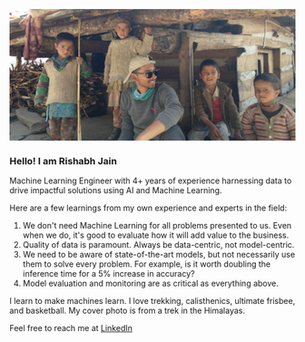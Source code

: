 ![GitHub Logo](/cover1.JPG)
### Hello! I am Rishabh Jain 

Machine Learning Engineer with 4+ years of experience harnessing data to drive impactful solutions using AI and Machine Learning.

Here are a few learnings from my own experience and experts in the field:
1. We don't need Machine Learning for all problems presented to us. Even when we do, it's good to evaluate how it will add value to the business.
2. Quality of data is paramount. Always be data-centric, not model-centric.
3. We need to be aware of state-of-the-art models, but not necessarily use them to solve every problem. For example, is it worth doubling the inference time for a 5% increase in accuracy?
4. Model evaluation and monitoring are as critical as everything above.

I learn to make machines learn. I love trekking, calisthenics, ultimate frisbee, and basketball. My cover photo is from a trek in the Himalayas. 

Feel free to reach me at [LinkedIn](https://www.linkedin.com/in/rishabhjainr/)
<!--
**RishabhRJain/RishabhRJain** is a ✨ _special_ ✨ repository because its `README.md` (this file) appears on your GitHub profile.

Here are some ideas to get you started:

- 🔭 I’m currently working on ...
- 🌱 I’m currently learning ...
- 👯 I’m looking to collaborate on ...
- 🤔 I’m looking for help with ...
- 💬 Ask me about ...
- 📫 How to reach me: ...
- 😄 Pronouns: ...
- ⚡ Fun fact: ...
-->
